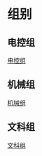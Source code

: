 # 组别

## 电控组
[电控组](./electri/index.md)

## 机械组
[机械组](./machine/index.md)

## 文科组
[文科组](./writer/index.md)